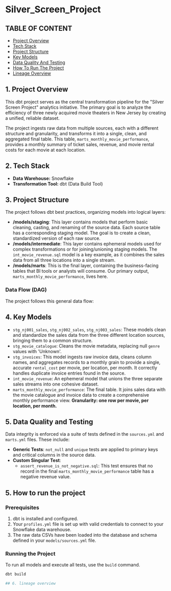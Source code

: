 # Silver_Screen_Project

## TABLE OF CONTENT

- [Project Overview](#project-overview)
- [Tech Stack](#tech-stack)
- [Project Structure](#project-structure)
- [Key Models](#key-models)
- [Data Quality And Testing](#data-quality-and-testing)
- [How To Run The Project](#how-to-run-the-project)
- [Lineage Overview](#lineage-overview)
  

## 1. Project Overview

This dbt project serves as the central transformation pipeline for the "Silver Screen Project" analytics initiative. The primary goal is to analyze the efficiency of three newly acquired movie theaters in New Jersey by creating a unified, reliable dataset.

The project ingests raw data from multiple sources, each with a different structure and granularity, and transforms it into a single, clean, and aggregated final table. This table, `marts_monthly_movie_performance`, provides a monthly summary of ticket sales, revenue, and movie rental costs for each movie at each location.

## 2. Tech Stack

*   **Data Warehouse:** Snowflake
*   **Transformation Tool:** dbt (Data Build Tool)


## 3. Project Structure

The project follows dbt best practices, organizing models into logical layers:

*   **/models/staging**: This layer contains models that perform basic cleaning, casting, and renaming of the source data. Each source table has a corresponding staging model. The goal is to create a clean, standardized version of each raw source.
*   **/models/intermediate**: This layer contains ephemeral models used for complex transformations or for joining/unioning staging models. The `int_movie_revenue.sql` model is a key example, as it combines the sales data from all three locations into a single stream.
*   **/models/marts**: This is the final layer, containing the business-facing tables that BI tools or analysts will consume. Our primary output, `marts_monthly_movie_performance`, lives here.

### Data Flow (DAG)

The project follows this general data flow:


## 4. Key Models

*   `stg_nj001_sales`, `stg_nj002_sales`, `stg_nj003_sales`: These models clean and standardize the sales data from the three different location sources, bringing them to a common structure.
*   `stg_movie_catalogue`: Cleans the movie metadata, replacing null `genre` values with 'Unknown'.
*   `stg_invoices`: This model ingests raw invoice data, cleans column names, and aggregates records to a monthly grain to provide a single, accurate `rental_cost` per movie, per location, per month. It correctly handles duplicate invoice entries found in the source.
*   `int_movie_revenue`: An ephemeral model that unions the three separate sales streams into one cohesive dataset.
*   `marts_monthly_movie_performance`: The final table. It joins sales data with the movie catalogue and invoice data to create a comprehensive monthly performance view. **Granularity: one row per movie, per location, per month.**

## 5. Data Quality and Testing

Data integrity is enforced via a suite of tests defined in the `sources.yml` and `marts.yml` files. These include:

*   **Generic Tests**: `not_null` and `unique` tests are applied to primary keys and critical columns in the source data.
*   **Custom Singular Test**:
    *   `assert_revenue_is_not_negative.sql`: This test ensures that no record in the final `marts_monthly_movie_performance` table has a negative revenue value.

## 5. How to run the project

### Prerequisites

1.  dbt is installed and configured.
2.  Your `profiles.yml` file is set up with valid credentials to connect to your Snowflake data warehouse.
3.  The raw data CSVs have been loaded into the database and schema defined in your `models/sources.yml` file.

### Running the Project

To run all models and execute all tests, use the `build` command.

```bash
dbt build

## 6. lineage overview











